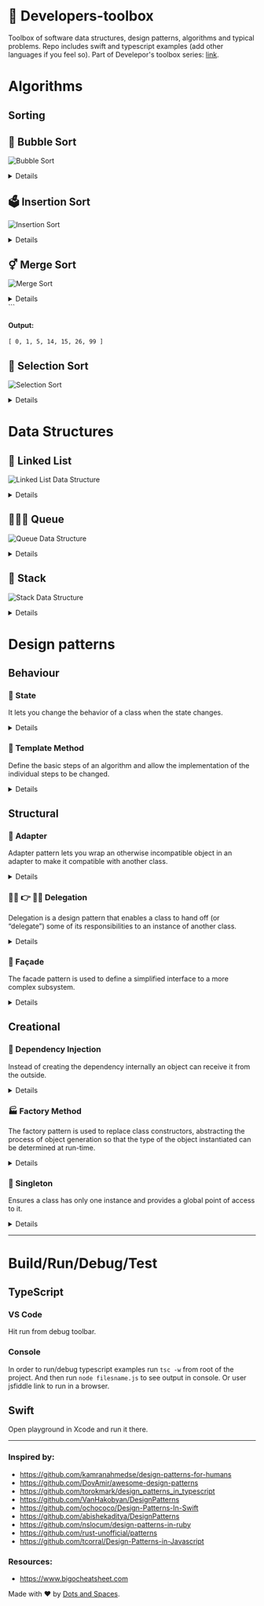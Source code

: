 # 🧰 Developers-toolbox
Toolbox of software data structures, design patterns, algorithms and typical problems. Repo includes swift and typescript examples (add other languages if you feel so). Part of Develepor's toolbox series: [link](https://medium.com/dots-and-spaces).

# Algorithms

## Sorting

## 🛁 Bubble Sort

![Bubble Sort](https://upload.wikimedia.org/wikipedia/commons/c/c8/Bubble-sort-example-300px.gif "Bubble Sort")

<details>

[Wikipedia says](https://en.wikipedia.org/wiki/Bubble_sort):
> Bubble sort, sometimes referred to as sinking sort, is a simple sorting algorithm that repeatedly steps through the list, compares adjacent elements and swaps them if they are in the wrong order. The pass through the list is repeated until the list is sorted. The algorithm, which is a comparison sort, is named for the way smaller or larger elements "bubble" to the top of the list. Although the algorithm is simple, it is too slow and impractical for most problems even when compared to insertion sort. Bubble sort can be practical if the input is in mostly sorted order with some out-of-order elements nearly in position.

| Algorithm     | Time Complexity |         |           | Space Complexity |
| ------------- |----------------:| -------:|----------:|-----------------:|
|               | Best            | Average | Worst     | Worst            |
| Bubble Sort   | Θ(n)            | Θ(n^2)  | Θ(n^2)    | Θ(1        )     |

### Swift

**Example:**
```swift
func bubbleSort(numbers: [Int]) -> [Int] {
    var sortedNumbers = numbers

    for i in 0..<sortedNumbers.count {
        for j in 1..<sortedNumbers.count-i {
            if sortedNumbers[j - 1] > sortedNumbers[j] {
                sortedNumbers.swapAt(j - 1, j)
            }
        }
    }

    return sortedNumbers
}

let numbers = [5, 15, 14, 1, 26, 0, 99]
print(bubbleSort(numbers: numbers))
```

#### Output:
```
[0, 1, 5, 14, 15, 26, 99]
```

### TypeScript
**Example:**
[jsfiddle link](https://jsfiddle.net/5nfo4ugt/)

```typescript
function bubbleSort(numbers: number[]): number[] {
    let sortedNumbers = numbers;

    for (let i = 0; i < sortedNumbers.length; i++) {
        for (let j = 1; j < sortedNumbers.length; j++) {
            if (sortedNumbers[j - 1] > sortedNumbers[j]) {
                const temp = sortedNumbers[j - 1];
                sortedNumbers[j - 1] = sortedNumbers[j];
                sortedNumbers[j] = temp;
            }
        }
    }

    return sortedNumbers;
}

const numbers = [5, 15, 14, 1, 26, 0, 99]
console.log(bubbleSort(numbers));
```

#### Output:
```
[ 0, 1, 5, 14, 15, 26, 99 ]
```

</details>

## 🗳️ Insertion Sort

![Insertion Sort](https://upload.wikimedia.org/wikipedia/commons/0/0f/Insertion-sort-example-300px.gif "Insertion Sort")

<details>

[Wikipedia says](https://en.wikipedia.org/wiki/Insertion_sort):
> Insertion sort is a simple sorting algorithm that is relatively efficient for small lists and mostly sorted lists, and is often used as part of more sophisticated algorithms. It works by taking elements from the list one by one and inserting them in their correct position into a new sorted list similar to how we put money in out wallet. In arrays, the new list and the remaining elements can share the array's space, but insertion is expensive, requiring shifting all following elements over by one. Shellsort (see below) is a variant of insertion sort that is more efficient for larger lists.

| Algorithm      | Time Complexity |          |           | Space Complexity |
| -------------- |----------------:| --------:|----------:|-----------------:|
|                | Best            | Average  | Worst     | Worst            |
| Insertion Sort | Ω(n)            | Θ(n^2)   | Θ(n^2)    | Θ(1        )     |

### Swift

**Example:**
```swift
func insertionSort(numbers: [Int]) -> [Int] {
    var sortedNumbers = numbers

    for i in 0..<sortedNumbers.count {
        let val = sortedNumbers[i]

        for j in 0..<i {
            if sortedNumbers[j] > sortedNumbers[i] {
                sortedNumbers.remove(at: i)
                sortedNumbers.insert(val, at: j)
            }
        }
    }

    return sortedNumbers
}

let numbers = [5, 15, 14, 1, 26, 0, 99]

print(insertionSort(numbers: numbers))
```

#### Output:
```
[0, 1, 5, 14, 15, 26, 99]
```

### TypeScript
**Example:**
[jsfiddle link](https://jsfiddle.net/1gj3bd87/)

```typescript
function insertionSort(numbers: number[]): number[] {
    let sortedNumbers = numbers;

    for (let i = 1; i < sortedNumbers.length; i++) {
        let value = sortedNumbers[i];
        let position = i;

        while(position > 0 && sortedNumbers[position - 1] > value) {
            numbers[position] = numbers[position - 1];
            position -= 1;
        }

        numbers[position] = value;
    }

    return sortedNumbers;
}

const unsortedArray = [5, 15, 14, 1, 26, 0, 99];
console.log(insertionSort(unsortedArray));
```

#### Output:
```
[ 0, 1, 5, 14, 15, 26, 99 ]
```

</details>

## ⚥ Merge Sort

![Merge Sort](https://upload.wikimedia.org/wikipedia/commons/c/cc/Merge-sort-example-300px.gif "Merge Sort")

<details>

Conceptually, a merge sort works as follows:

- Divide the unsorted list into n sublists, each containing one element (a list of one element is considered sorted).
- Repeatedly merge sublists to produce new sorted sublists until there is only one sublist remaining. This will be the sorted list.

[Wikipedia says](https://en.wikipedia.org/wiki/Merge_sort):
> Merge sort takes advantage of the ease of merging already sorted lists into a new sorted list. It starts by comparing every two elements (i.e., 1 with 2, then 3 with 4...) and swapping them if the first should come after the second. It then merges each of the resulting lists of two into lists of four, then merges those lists of four, and so on; until at last two lists are merged into the final sorted list. Of the algorithms described here, this is the first that scales well to very large lists, because its worst-case running time is O(n log n). It is also easily applied to lists, not only arrays, as it only requires sequential access, not random access. However, it has additional O(n) space complexity, and involves a large number of copies in simple implementations.

| Algorithm    | Time Complexity |              |             | Space Complexity |
| ------------ |----------------:| ------------:|------------:|-----------------:|
|              | Best            | Average      | Worst       | Worst            |
| Merge Sort   | Θ(n log(n))      | Θ(n log(n)) | O(n log(n)) | O(n)             |

### Swift

**Example:**
```swift
func mergeSort(numbers: [Int]) -> [Int] {
    // If only one element - already sorted.
    if numbers.count == 1 {
        return numbers
    }

    // First, divide the list into equal-sized sublists
    // consisting of the first half and second half of the list.
    let iMiddle = numbers.count/2
    let left = mergeSort(numbers: Array(numbers[0..<iMiddle]))
    let right = mergeSort(numbers: Array(numbers[iMiddle..<numbers.count]))

    // Recursively sort both sublists.
    return compareAndMerge(left: left, right: right)
}

func compareAndMerge(left: [Int], right:[Int]) -> [Int] {
    var leftIndex = 0
    var rightIndex = 0
    var ordered: [Int] = []

    while leftIndex < left.count && rightIndex < right.count {
        if left[leftIndex] < right[rightIndex] {
            ordered.append(left[leftIndex])
            leftIndex += 1
        } else {
            ordered.append(right[rightIndex])
            rightIndex += 1
        }
    }

    // Going through leftovers
    ordered += Array(left[leftIndex..<left.count])
    ordered += Array(right[rightIndex..<right.count])

    return ordered
}

var numbers = [5, 15, 14, 1, 26, 0, 99]

print(mergeSort(numbers: numbers))
```

#### Output:
```
[0, 1, 5, 14, 15, 26, 99]
```

### TypeScript
**Example:**
[jsfiddle link](https://jsfiddle.net/2mvhpubk/)

```typescript
function mergeSort(numbers: number[]): number[] {

    // If only one element - already sorted.
    if (numbers.length === 1) {
        return numbers;
    }

    // First, divide the list into equal-sized sublists
    // consisting of the first half and second half of the list.
    const iMiddle = Math.floor(numbers.length/2);

    const leftArray = [];
    numbers.forEach((el, index) => {
        if (0 <= index && index < iMiddle) {
            leftArray.push(el);
        }
    });

    const rightArray = [];
    numbers.forEach((el, index) => {
        if (iMiddle <= index && index <= numbers.length) {
            rightArray.push(el);
        }
    });

    const left = mergeSort(leftArray);
    const right = mergeSort(rightArray);

    // Recursively sort both sublists.
    return compareAndMerge(left, right);
}

function compareAndMerge(left: number[], right: number[]): number[] {
    let ordered = [];
    let leftIndex = 0;
    let rightIndex = 0;

    while (leftIndex < left.length && rightIndex < right.length) {
        if (left[leftIndex] < right[rightIndex]) {
            ordered.push(left[leftIndex]);
            leftIndex++;
        } else {
            ordered.push(right[rightIndex]);
            rightIndex++;
        }
    }

    // Going through leftovers
    left.forEach((el, index) => {
        if (leftIndex <= index && index <= left.length) {
            ordered.push(el);
        }
    });

    right.forEach((el, index) => {
        if (rightIndex <= index && index <= right.length) {
            ordered.push(el);
        }
    });

    return ordered;
}

const unsortedArrayOfNumbers = [5, 15, 14, 1, 26, 0, 99];
console.log(mergeSort(unsortedArrayOfNumbers));
```

#### Output:
```
[ 0, 1, 5, 14, 15, 26, 99 ]
```

</details>
```

#### Output:
```
[ 0, 1, 5, 14, 15, 26, 99 ]
```

</details>

## 🔘 Selection Sort

![Selection Sort](https://upload.wikimedia.org/wikipedia/commons/9/94/Selection-Sort-Animation.gif "Selection Sort")

<details>

[Wikipedia says](https://en.wikipedia.org/wiki/Selection_sort):
> Selection sort is an in-place comparison sort. It has O(n2) complexity, making it inefficient on large lists, and generally performs worse than the similar insertion sort. Selection sort is noted for its simplicity, and also has performance advantages over more complicated algorithms in certain situations.

> The algorithm finds the minimum value, swaps it with the value in the first position, and repeats these steps for the remainder of the list. It does no more than n swaps, and thus is useful where swapping is very expensive.

| Algorithm      | Time Complexity |         |           | Space Complexity |
| -------------- |----------------:| -------:|----------:|-----------------:|
|                | Best            | Average | Worst     | Worst            |
| Selection sort | Ω(n^2)          | Θ(n^2)  | Θ(n^2)    | Θ(1        )     |

### Swift

**Example:**
```swift
func selectionSort(numbers: [Int]) -> [Int] {
    var sortedNumbers = numbers

    for i in 0..<sortedNumbers.count-1 {
        var minIndex = i
        for j in i..<sortedNumbers.count {
            if sortedNumbers[j] < sortedNumbers[minIndex] {
                minIndex = j
            }
        }

        let temp = sortedNumbers[minIndex]
        sortedNumbers[minIndex] = sortedNumbers[i]
        sortedNumbers[i] = temp
    }

    return sortedNumbers
}

let numbers = [5, 15, 14, 1, 26, 0, 99]

print(selectionSort(numbers: numbers))
```

#### Output:
```
[0, 1, 5, 14, 15, 26, 99]
```

### TypeScript
**Example:**
[jsfiddle link](https://jsfiddle.net/oe2cm1fn/)

```typescript
function selectionSort(numbers: number[]): number[] {
    let sortedNumbers = numbers;

    for (let i = 0; i < sortedNumbers.length - 1; i++) {
        let minValueIndex = i;

        for (let j = i + 1; j < sortedNumbers.length; j++) {
            if (sortedNumbers[j] < sortedNumbers[minValueIndex]) {
                minValueIndex = j;
            }
        }
            const temp = sortedNumbers[minValueIndex];
            sortedNumbers[minValueIndex] = sortedNumbers[i];
            sortedNumbers[i] = temp;
    }

    return sortedNumbers;
}

const unsortedArray = [5, 15, 14, 1, 26, 0, 99];
console.log(selectionSort(unsortedArray));
```

#### Output:
```
[ 0, 1, 5, 14, 15, 26, 99 ]
```

</details>


# Data Structures
## 🔗 Linked List

![Linked List Data Structure](https://upload.wikimedia.org/wikipedia/commons/thumb/6/6d/Singly-linked-list.svg/408px-Singly-linked-list.svg.png "Linked List Data Structure")

<details>

[Wikipedia says](https://en.wikipedia.org/wiki/Linked_list):
> In computer science, a Linked list is a linear collection of data elements, whose order is not given by their physical placement in memory. Instead, each element points to the next. It is a data structure consisting of a collection of nodes which together represent a sequence. In its most basic form, each node contains: data, and a reference (in other words, a link) to the next node in the sequence. This structure allows for efficient insertion or removal of elements from any position in the sequence during iteration

| Data Structure     | Time Complexity |        |           |          |        |         |           |          | Space Complexity |
| ------------------ |----------------:| ------:|----------:|---------:|-------:|--------:|----------:|---------:|-----------------:|
|                    | Average         |        |           |          | Worst  |         |           |          | Worst            |
|                    | Access          | Search | Insertion | Deletion | Access | Search  | Insertion | Deletion |                  |
| Singly-Linked List | Θ(n)            | Θ(n)   | Θ(1)      | Θ(1)     | O(n)   | O(n)    | O(1)      | O(1)     | O(n)             |
| Doubly-Linked List | Θ(n)            | Θ(n)   | Θ(1)      | Θ(1)     | O(n)   | O(n)    | O(1)      | O(1)     | O(n)             |

### Real world example
> Consider the history section of web browsers, where it creates a linked list of web-pages visited, so that when you check history (traversal of a list) or press back button, the previous node's data is fetched.

> Another real life example could a be queue/line of persons standing for food in mess, insertion is done at one end and deletion at other. And these operations happen frequent. dynamic queues / stacks are efficiently implemented using linked lists.

### Swift

**Example:**
```swift
class Node {
    var value: Int?
    var next: Node?
}

class LinkedList {
    var head: Node?

    func insert(value: Int) {
        print("Inserting: \(value)")

        if var iteratingHead = self.head {
            while(iteratingHead.next != nil) {
                iteratingHead = iteratingHead.next!
            }

            iteratingHead.next = Node()
            iteratingHead.next?.value = value
        }
        else {
            self.head = Node()
            self.head?.value = value
        }
    }

    func remove(value: Int) {
        print("Removing: \(value)")

        if var iteratingHead = self.head {
            var lastNode = self.head!
            while(iteratingHead.value != value && iteratingHead.next != nil) {
                lastNode = iteratingHead
                iteratingHead = iteratingHead.next!
            }

            if iteratingHead.value == value {
                if iteratingHead.next != nil {
                    lastNode.value = nil
                    lastNode.next = iteratingHead.next
                }
                else {
                    lastNode.next = nil
                }
            }
        }
        else {
            print("It looks like list is not initilezed yet.")
        }
    }

    func printAll() {
        print("Printing values:")

        if var iteratingHead = head {
            while(iteratingHead.next != nil) {
                print(iteratingHead.value ?? 0)

                iteratingHead = iteratingHead.next!
            }

            print(iteratingHead.value ?? 0)
        } else {
            print("List is empty.")
        }

        print("---")
    }
}

var list = LinkedList()
list.printAll()

list.insert(value: 22)
list.insert(value: 33)
list.insert(value: 44)
list.insert(value: 55)
list.insert(value: 66)

list.printAll()

list.remove(value: 33)
list.remove(value: 66)

list.printAll()

list.remove(value: 22)
list.remove(value: 44)
list.remove(value: 55)
list.remove(value: 66)

list.printAll()

```

#### Output:
```
Printing values:
List is empty.
---
Inserting: 22
Inserting: 33
Inserting: 44
Inserting: 55
Inserting: 66
Printing values:
22
33
44
55
66
---
Removing: 33
Removing: 66
Printing values:
44
55
66
---
Removing: 22
Removing: 44
Removing: 55
Removing: 66
Printing values:
---
```

### TypeScript
**Example:**
[jsfiddle link](https://jsfiddle.net/Lvxj67hz/)

```typescript
class LinkedListNode {
    public value: number;
    public next: LinkedListNode;
}

class LinkedList {
    public head: LinkedListNode;

    public insert(value: number): void {
        console.log(`Inserting: ${value}`);

        let iteratingHead = this.head;

        if (iteratingHead != null) {
            while (iteratingHead.next != null) {
                iteratingHead = iteratingHead.next;
            }

            iteratingHead.next = new LinkedListNode();
            iteratingHead.next.value = value;
        } else {
            this.head = new LinkedListNode();
            this.head.value = value;
        }
    }

    public remove(value: number): void {
        console.log(`Removing: ${value}`);

        let iteratingHead = this.head;

        if (iteratingHead != null) {
            let lastNode = iteratingHead;

            while (iteratingHead.next != null && iteratingHead.next.value === value) {
                lastNode = iteratingHead;
                iteratingHead = iteratingHead.next;
            }

            if (iteratingHead.value === value) {
                if (iteratingHead.next != null) {
                    lastNode.value = null;
                    lastNode.next = iteratingHead.next;
                } else {
                    lastNode.next = null;
                }
            }
        } else {
            console.log("It looks like list is not initilezed yet.");
        }
    }

    public printAll(): void {
        console.log("Printing values:");

        let iteratingHead = this.head;

        if (iteratingHead != null) {
            while (iteratingHead.next != null) {
                if (iteratingHead.value != null) {
                    console.log(iteratingHead.value);
                }

                iteratingHead = iteratingHead.next;
            }

            if (iteratingHead.value != null) {
                console.log(iteratingHead.value);
            }
        } else {
            console.log("List is empty.");
        }

        console.log("---");
    }
}

const list = new LinkedList();
list.printAll();

list.insert(22);
list.insert(33);
list.insert(44);
list.insert(55);
list.insert(66);

list.printAll();

list.remove(33);
list.remove(66);

list.printAll();

list.remove(22);
list.remove(44);
list.remove(55);
list.remove(66);

list.printAll();
```

#### Output:
```
Printing values:
List is empty.
---
Inserting: 22
Inserting: 33
Inserting: 44
Inserting: 55
Inserting: 66
Printing values:
22
33
44
55
66
---
Removing: 33
Removing: 66
Printing values:
44
55
66
---
Removing: 22
Removing: 44
Removing: 55
Removing: 66
Printing values:
---
```

</details>

## 🐜🐜🐜 Queue

![Queue Data Structure](https://upload.wikimedia.org/wikipedia/commons/thumb/5/52/Data_Queue.svg/300px-Data_Queue.svg.png "Queue Data Structure")

<details>

[Wikipedia says](https://en.wikipedia.org/wiki/Queue_(abstract_data_type)):
> In computer science, a queue is a collection in which the entities in the collection are kept in order and the principal (or only) operations on the collection are the addition of entities to the rear terminal position, known as enqueue, and removal of entities from the front terminal position, known as dequeue. This makes the queue a First-In-First-Out (FIFO) data structure. In a FIFO data structure, the first element added to the queue will be the first one to be removed. This is equivalent to the requirement that once a new element is added, all elements that were added before have to be removed before the new element can be removed. Often a peek or front operation is also entered, returning the value of the front element without dequeuing it. A queue is an example of a linear data structure, or more abstractly a sequential collection.

| Data Structure     | Time Complexity |        |           |          |        |         |           |          | Space Complexity |
| ------------------ |----------------:| ------:|----------:|---------:|-------:|--------:|----------:|---------:|-----------------:|
|                    | Average         |        |           |          | Worst  |         |           |          | Worst            |
|                    | Access          | Search | Insertion | Deletion | Access | Search  | Insertion | Deletion |                  |
| Queue                | Θ(n)          | Θ(n)   | Θ(1)      | Θ(1)     | O(n)   | O(n)    | O(1)      | O(1)     | O(n)             |

### Real world example
> Ticket counter line where people who come first will get his ticket first.

> Key press sequence in keyboard.

### Swift

**Example:**
```swift
import Foundation

class QNode {
    var value: Int?
    var next: QNode?
}

class Queue {
    var head: QNode?
    var tail: QNode?

    func enqueue(value: Int) {
        print("Enqueing: \(value)")

        let node = QNode()
        node.value = value

        if tail == nil && head == nil {
            head = node
            tail = node
        } else {
            tail?.next = node
            tail = node
        }

//        OR
//        if tail == nil {
//            tail = node
//
//            if head == nil {
//                head = tail
//            }
//        }
//        else {
//            tail?.next = node
//            tail = node
//        }
    }

    func dequeue() -> Int? {
        print("Dequeing")

        if let iteratingHead = head {
            head = iteratingHead.next

            if iteratingHead.next == nil {
                tail = nil
            }

            return iteratingHead.value
        }
        else {
            print("It looks like queue is not initilezed yet.")
            return nil
        }
    }

    func printAll() {
        print("Printing values:")

        if var iteratingHead = self.head {
            while iteratingHead.next != nil {
                print(iteratingHead.value ?? 0)
                iteratingHead = iteratingHead.next!
            }
            print(iteratingHead.value ?? 0)
        } else {
            print("Queue is empty.")
        }

        print("---")
    }
}

let q = Queue()
q.enqueue(value: 11)
q.enqueue(value: 22)
q.enqueue(value: 33)
q.enqueue(value: 44)
q.enqueue(value: 55)

q.printAll()

q.dequeue()
q.dequeue()

q.printAll()

q.dequeue()
q.dequeue()
q.dequeue()
q.dequeue()

q.printAll()
```

#### Output:
```
Enqueing: 11
Enqueing: 22
Enqueing: 33
Enqueing: 44
Enqueing: 55
Printing values:
11
22
33
44
55
---
Dequeing
Dequeing
Printing values:
33
44
55
---
Dequeing
Dequeing
Dequeing
Dequeing
It looks like queue is not initilezed yet.
Printing values:
Queue is empty.
---
```

### TypeScript
**Example:**
[jsfiddle link](https://jsfiddle.net/2u6xk3hz/)

```typescript
class QNode {
    public value: number;
    public next: QNode;
}

class Queue {
    public head: QNode;
    public tail: QNode;

    public enqueue(value: number): void {
        console.log(`Enqueing: ${value}`)

        const node = new QNode();
        node.value = value;

        if (this.tail == null && this.head == null) {
            this.head = node;
            this.tail = node;
        } else {
            this.tail.next = node;
            this.tail = node;
        }
    }

    public dequeue(): number {
        console.log("Dequeing");

        let iteratingHead = this.head;

        if (iteratingHead != null) {
            this.head = iteratingHead.next;

            if (iteratingHead.next == null) {
                this.tail = null;
            }

            return iteratingHead.value;
        } else {
            console.log("It looks like queue is not initilezed yet.");
            return 0;
        }
    }

    public printAll(): void {
        console.log("Printing values:");

        let iteratingHead = this.head;

        if (iteratingHead != null) {
            while (iteratingHead.next != null) {
                if (iteratingHead.value != null) {
                    console.log(iteratingHead.value);
                }

                iteratingHead = iteratingHead.next;
            }

            if (iteratingHead.value != null) {
                console.log(iteratingHead.value);
            }
        } else {
            console.log("Queue is empty.");
        }

        console.log("---");
    }
}

let q = new Queue();
q.enqueue(11);
q.enqueue(22);
q.enqueue(33);
q.enqueue(44);
q.enqueue(55);

q.printAll();

q.dequeue();
q.dequeue();

q.printAll();

q.dequeue();
q.dequeue();
q.dequeue();
q.dequeue();

q.printAll();
```

#### Output:
```
Enqueing: 11
Enqueing: 22
Enqueing: 33
Enqueing: 44
Enqueing: 55
Printing values:
11
22
33
44
55
---
Dequeing
Dequeing
Printing values:
33
44
55
---
Dequeing
Dequeing
Dequeing
Dequeing
It looks like queue is not initilezed yet.
Printing values:
Queue is empty.
---
```

</details>

## 🥞 Stack

![Stack Data Structure](https://upload.wikimedia.org/wikipedia/commons/thumb/b/b4/Lifo_stack.png/350px-Lifo_stack.png "Stack Data Structure")

<details>

[Wikipedia says](https://en.wikipedia.org/wiki/Stack_(abstract_data_type)):
> In computer science, a stack is an abstract data type that serves as a collection of elements, with two principal operations:
> - push, which adds an element to the collection, and
> - pop, which removes the most recently added element that was not yet removed.

> The order in which elements come off a stack gives rise to its alternative name, LIFO (last in, first out). Additionally, a peek operation may give access to the top without modifying the stack. The name "stack" for this type of structure comes from the analogy to a set of physical items stacked on top of each other, which makes it easy to take an item off the top of the stack, while getting to an item deeper in the stack may require taking off multiple other items first.

> Considered as a linear data structure, or more abstractly a sequential collection, the push and pop operations occur only at one end of the structure, referred to as the top of the stack. This makes it possible to implement a stack as a singly linked list and a pointer to the top element. A stack may be implemented to have a bounded capacity. If the stack is full and does not contain enough space to accept an entity to be pushed, the stack is then considered to be in an overflow state. The pop operation removes an item from the top of the stack.

| Data Structure     | Time Complexity |        |           |          |        |         |           |          | Space Complexity |
| ------------------ |----------------:| ------:|----------:|---------:|-------:|--------:|----------:|---------:|-----------------:|
|                    | Average         |        |           |          | Worst  |         |           |          | Worst            |
|                    | Access          | Search | Insertion | Deletion | Access | Search  | Insertion | Deletion |                  |
| Stack              | Θ(n)            | Θ(n)   | Θ(1)      | Θ(1)     | O(n)   | O(n)    | O(1)      | O(1)     | O(n)             |

### Real world example
> ?

### Swift

**Example:**
```swift
class Stack {
    var stackArray = [String]()

    func push(val: String) {
        self.stackArray.append(val)
    }

    func pop() -> String? {
        if self.stackArray.last != nil {
            return self.stackArray.removeLast()
        }
        else{
            return "Stack is empty."
        }
    }

    func printValues() {
        print(stackArray)
    }
}

let stack = Stack()
stack.push(val: "1")
stack.push(val: "2")
stack.push(val: "2")
stack.push(val: "2")
stack.push(val: "3")
stack.push(val: "2")
stack.push(val: "1")

stack.printValues()

print(stack.pop() as Any)
print(stack.pop() as Any)

stack.printValues()

print(stack.pop() as Any)
print(stack.pop() as Any)
print(stack.pop() as Any)
print(stack.pop() as Any)
print(stack.pop() as Any)
print(stack.pop() as Any)

```

#### Output:
```
["1", "2", "2", "2", "3", "2", "1"]
Optional("1")
Optional("2")
["1", "2", "2", "2", "3"]
Optional("3")
Optional("2")
Optional("2")
Optional("2")
Optional("1")
Optional("Stack is empty.")
```

### TypeScript
**Example:**
[jsfiddle link](https://jsfiddle.net/z40huejy/)

```typescript
class Stack {
    private stackArray: string[] = [];

    public push(val: string): void {
        this.stackArray.push(val);
    }

    public pop(): string {
        if (this.stackArray.length !== 0) {
            return this.stackArray.splice(this.stackArray.length-1, 1)[0];
        }
        else{
            return "Stack is empty";
        }
    }

    public printValues(): void {
        console.log(this.stackArray);
    }
}

let stack = new Stack();
stack.push("1");
stack.push("2");
stack.push("2");
stack.push("2");
stack.push("3");
stack.push("2");
stack.push("1");

stack.printValues();

console.log(stack.pop());
console.log(stack.pop());

stack.printValues();

console.log(stack.pop());
console.log(stack.pop());
console.log(stack.pop());
console.log(stack.pop());
console.log(stack.pop());
console.log(stack.pop());
```

#### Output:
```
[ '1', '2', '2', '2', '3', '2', '1' ]
1
2
[ '1', '2', '2', '2', '3' ]
3
2
2
2
1
Stack is empty
```

</details>

# Design patterns

## Behaviour

### 💢 State

It lets you change the behavior of a class when the state changes.

<details>

[Wikipedia says](https://en.wikipedia.org/wiki/State_pattern):
> The state pattern is a behavioral software design pattern that allows an object to alter its behavior when its internal state changes. This pattern is close to the concept of finite-state machines. The state pattern can be interpreted as a strategy pattern, which is able to switch a strategy through invocations of methods defined in the pattern's interface.

#### Real world example
> Imagine you are using some drawing application, you choose the paint brush to draw. Now the brush changes its behavior based on the selected color i.e. if you have chosen red color it will draw in red, if blue then it will be in blue etc.

#### Demo example
> Authorization system that depending on the state will have user as authorized or unauthorized.

##### Swift
```swift
final class Context {
    private var state: State = UnauthorizedState()

    var isAuthorized: Bool {
        get {
            return state.isAuthorized(context: self)
        }
    }

    var userId: String? {
        get {
            return state.userId(context: self)
        }
    }

    func changeStateToAuthorized(userId: String) {
        state = AuthorizedState(userId: userId)
    }

    func changeStateToUnauthorized() {
        state = UnauthorizedState()
    }

    func printAuthorizationStatus() {
        print("Is user authorized: \(userContext.isAuthorized). User id is: \(String(describing: userContext.userId)).")
    }
}

protocol State {
    func isAuthorized(context: Context) -> Bool
    func userId(context: Context) -> String?
}

class UnauthorizedState: State {
    func isAuthorized(context: Context) -> Bool {
        return false
    }

    func userId(context: Context) -> String? {
        return nil
    }
}

class AuthorizedState: State {
    let userId: String

    init(userId: String) {
        self.userId = userId
    }

    func isAuthorized(context: Context) -> Bool {
        return true
    }

    func userId(context: Context) -> String? {
        return userId
    }
}

let userContext = Context()
// initial state
userContext.printAuthorizationStatus()

// authorizing as admin
userContext.changeStateToAuthorized(userId: "admin")

// now logged in as "admin"
userContext.printAuthorizationStatus()

// unauthorizing
userContext.changeStateToUnauthorized()

// now logged out
userContext.printAuthorizationStatus()

```
##### Output:
```
Is user authorized: false. User id is: nil.
Is user authorized: true. User id is: Optional("admin").
Is user authorized: false. User id is: nil.
```

#### TypeScript
[jsfiddle link](https://jsfiddle.net/oksdv734/)
```typescript
class Context {
    private state: State = new UnauthorizedState();

    private _isAuthorized: boolean;

    get isAuthorized(): boolean {
        return this.state.isAuthorized(this);
    }

    private _userId: string;

    get userId(): string {
        return this.state.getUserId(this);
    }

    public changeStateToAuthorized(userId: string) {
        this.state = new AuthorizedState(userId);
    }

    public changeStateToUnauthorized() {
        this.state = new UnauthorizedState();
    }

    public printAuthorizationStatus() {
        console.log(`Is user authorized: ${this.isAuthorized}. User id is: ${this.userId}.`);
    }
}

interface State {
    isAuthorized(context: Context): boolean;
    getUserId(context: Context): string;
}

class UnauthorizedState implements State {
    public isAuthorized(context: Context): boolean {
        return false;
    }

    public getUserId(context: Context): string {
        return `nil`;
    }
}

class AuthorizedState implements State {
    private userId: string;

    constructor(userId: string) {
        this.userId = userId
    }

    public isAuthorized(context: Context): boolean {
        return true;
    }

    public getUserId(context: Context): string {
        return this.userId;
    }
}

let userContext = new Context();
// initial state
userContext.printAuthorizationStatus();

// authorizing as admin
userContext.changeStateToAuthorized("admin");

// now logged in as "admin"
userContext.printAuthorizationStatus();

// unauthorizing
userContext.changeStateToUnauthorized();

// now logged out
userContext.printAuthorizationStatus();
```
##### Output:
```
Is user authorized: false. User id is: nil.
Is user authorized: true. User id is: admin.
Is user authorized: false. User id is: nil.
```

</details>

### 📒 Template Method

Define the basic steps of an algorithm and allow the implementation of the individual steps to be changed.

<details>

[Wikipedia says](https://en.wikipedia.org/wiki/Template_method_pattern):
> The template method is a method in a superclass, usually an abstract superclass, and defines the skeleton of an operation in terms of a number of high-level steps. These steps are themselves implemented by additional helper methods in the same class as the template method. The helper methods may be either abstract methods, for which case subclasses are required to provide concrete implementations, or hook methods, which have empty bodies in the superclass. Subclasses can (but are not required to) customize the operation by overriding the hook methods. The intent of the template method is to define the overall structure of the operation, while allowing subclasses to refine, or redefine, certain steps.

#### Real world example
> Suppose we are getting some house built. The steps for building might look like: Prepare the base of house -> Build the walls ->  Add roof ->  Add other floors.

#### Demo example
> A flag drawing application: where skeleton class knows how abstractly to draw a 3 color flags, and subclasses know detailed line drawing implementation.

##### Swift
```swift
// Define a template method that contains a skeleton of some algorithm, composed of calls to (usually) primitive operations.
protocol TreeColorFlag {

    // The template method defines the skeleton of an algorithm.
    func draw()

    // These operations have to be implemented in subclasses.
    func drawFirstPart()
    func drawSecondPart()
    func drawThirdPart()
}

extension TreeColorFlag {

    func draw() {
        log(message: "Starting drawing")
        drawFirstPart();
        log(message: "First part is done.")
        drawSecondPart();
        log(message: "Second part is done.")
        drawThirdPart();
        log(message: "Third part is done.")
    }

    func log(message: String) {
        print(message)
    }

    func drawFirstPart() {
        fatalError("Subclass must implement drawFirstPart")
    }

    func drawSecondPart() {
        fatalError("Subclass must implement drawSecondPart")
    }

    func drawThirdPart() {
        fatalError("Subclass must implement drawThirdPart")
    }
}

// Concrete classes have to implement all needed operations of the base
// class. They can also override some operations with a default implementation.
class FrenchFlag: TreeColorFlag {
    func drawFirstPart() {
        print("FrenchFlag says: Implemented Operation1")
    }

    func drawSecondPart() {
        print("FrenchFlag says: Implemented drawSecondPart")
    }

    func drawThirdPart() {
        print("FrenchFlag says: Implemented drawThirdPart")
    }
}

class GermanFlag: TreeColorFlag {
    func drawFirstPart() {
        print("FrenchFlag says: Implemented Operation1")
    }

    func drawSecondPart() {
        print("FrenchFlag says: Implemented drawSecondPart")
    }

    func drawThirdPart() {
        print("FrenchFlag says: Implemented drawThirdPart")
    }
}

print("Drawing French 🇫🇷 flag")
FrenchFlag().draw()

print("Drawing German 🇩🇪 flag")
GermanFlag().draw()
```

##### Output:
```
Drawing French 🇫🇷 flag
Starting drawing
FrenchFlag says: Implemented Operation1
First part is done.
FrenchFlag says: Implemented drawSecondPart
Second part is done.
FrenchFlag says: Implemented drawThirdPart
Third part is done.
Drawing German 🇩🇪 flag
Starting drawing
FrenchFlag says: Implemented Operation1
First part is done.
FrenchFlag says: Implemented drawSecondPart
Second part is done.
FrenchFlag says: Implemented drawThirdPart
Third part is done.
```

#### TypeScript
[jsfiddle link](https://jsfiddle.net/vwz4ca3y/)
```typescript
// Define a template method that contains a skeleton of some algorithm, composed of calls to (usually) primitive operations.
class TreeColorFlag {

    // The template method defines the skeleton of an algorithm.
    draw(): void {
        this.log("Starting drawing");

        this.drawFirstPart();
        this.log("First part is done.");

        this.drawSecondPart();
        this.log("Second part is done.");

        this.drawThirdPart();
        this.log("Third part is done.");
    }

    log(message: String): void {
        console.log(message);
    }

    // These operations have to be implemented in subclasses.
    drawFirstPart(): void {
        throw new Error("Subclass must implement drawFirstPart");
    }

    drawSecondPart(): void {
        throw new Error("Subclass must implement drawSecondPart");
    }

    drawThirdPart(): void {
        throw new Error("Subclass must implement drawThirdPart");
    }
}

// Concrete classes have to implement all needed operations of the base
// class. They can also override some operations with a default implementation.
class FrenchFlag extends TreeColorFlag {
    drawFirstPart(): void {
        console.log("FrenchFlag says: Implemented Operation1")
    }

    drawSecondPart(): void {
        console.log("FrenchFlag says: Implemented drawSecondPart")
    }

    drawThirdPart(): void {
        console.log("FrenchFlag says: Implemented drawThirdPart")
    }
}

class GermanFlag extends TreeColorFlag {
    drawFirstPart(): void {
        console.log("FrenchFlag says: Implemented Operation1")
    }

    drawSecondPart(): void {
        console.log("FrenchFlag says: Implemented drawSecondPart")
    }

    drawThirdPart(): void {
        console.log("FrenchFlag says: Implemented drawThirdPart")
    }
}

console.log("Drawing French 🇫🇷 flag");
new FrenchFlag().draw();

console.log("Drawing German 🇩🇪 flag");
new GermanFlag().draw();
```
##### Output:
```
Drawing French 🇫🇷 flag
Starting drawing
FrenchFlag says: Implemented Operation1
First part is done.
FrenchFlag says: Implemented drawSecondPart
Second part is done.
FrenchFlag says: Implemented drawThirdPart
Third part is done.
Drawing German 🇩🇪 flag
Starting drawing
FrenchFlag says: Implemented Operation1
First part is done.
FrenchFlag says: Implemented drawSecondPart
Second part is done.
FrenchFlag says: Implemented drawThirdPart
Third part is done.
```

</details>

## Structural

### 🔌 Adapter
Adapter pattern lets you wrap an otherwise incompatible object in an adapter to make it compatible with another class.

<details>

[Wikipedia says](https://en.wikipedia.org/wiki/Adapter_pattern):
> In software engineering, the adapter pattern is a software design pattern that allows the interface of an existing class to be used as another interface. It is often used to make existing classes work with others without modifying their source code.

#### Real world example
> Consider that you have some pictures in your memory card and you need to transfer them to your computer. In order to transfer them you need some kind of adapter that is compatible with your computer ports so that you can attach memory card to your computer. In this case card reader is an adapter.

> Yet another example would be a translator translating words spoken by one person to another

#### Demo example
> Power adapter: a two pronged legged US plug can't be connected to an EU outlet, it needs to use a power adapter.

##### Swift
```swift
// Adaptee: SocketDenmark contains some useful behavior, but it is incompatible
// with the existing LaptopUS. The SocketDenmark needs some adaptation before the
// LaptopUS can use it.
// 🇩🇰 socket
class SocketDenmark {
    public func forbinde() { //connect in Danish
        print("Adapee: Forbundet.") // connected in Danish
    }
}

// Target: SocketUS defines the domain-specific implementation.
class SocketUS {
    func connect() {
        print("Target: Connected.")
    }
}

/// Adapter: makes SocketDenmark compatible with the SocketUS.
// 🇺🇸 plug to 🇩🇰 socket adapter.
class Adapter: SocketUS {
    private var SocketDenmark: SocketDenmark

    init(_ SocketDenmark: SocketDenmark) {
        self.SocketDenmark = SocketDenmark
    }

    override func connect() {
        print("Adapter: Connecting...")
        SocketDenmark.forbinde()
        print("Adapter: Connected.")
    }
}

// Client: uses Adapter.
// Laptop with 🇺🇸 plug
class LaptopUS {
    static func connectUSPlugToElectricity(socket: SocketUS) {
        print(socket.connect())
    }
}

LaptopUS.connectUSPlugToElectricity(socket: SocketUS())
LaptopUS.connectUSPlugToElectricity(socket: Adapter(SocketDenmark()))
```
##### Output:
```
Target: Connected.

Adapter: Connecting...
Adapee: Forbundet.
Adapter: Connected.
```

#### TypeScript
[jsfiddle link](https://jsfiddle.net/skrLme5w/)
```typescript
// Adaptee: SocketDenmark contains some useful behavior, but it is incompatible
// with the existing LaptopUS. The SocketDenmark needs some adaptation before the
// LaptopUS can use it.
// 🇩🇰 socket
class SocketDenmark {
    public forbinde(): void { //connect in Danish
        console.log("Adapee: Forbundet."); // connected in Danish
    }
}

// Target: SocketUS defines the domain-specific implementation.
class SocketUS {
    public connect(): void {
        console.log("Target: Connected.");
    }
}

/// Adapter: makes SocketDenmark compatible with the SocketUS.
// 🇺🇸 plug to 🇩🇰 socket adapter.
class Adapter extends SocketUS {
    private adaptee: SocketDenmark;

    constructor(adaptee: SocketDenmark) {
        super();

        this.adaptee = adaptee;
    }

    public connect(): void {
        console.log("Adapter: Connecting...");
        this.adaptee.forbinde();
        console.log("Adapter: Connected.");
    }
}

// Client: uses Adapter.
// Laptop with 🇺🇸 plug
class LaptopUS {
    static connectUSPlugToElectricity(socket: SocketUS): void {
        console.log(socket.connect());
    }
}

LaptopUS.connectUSPlugToElectricity(new SocketUS());
LaptopUS.connectUSPlugToElectricity(new Adapter(new SocketDenmark()));
```
##### Output:
```
Target: Connected.

Adapter: Connecting...
Adapee: Forbundet.
Adapter: Connected.
```

</details>

### 👩‍💼 👉 👷🔨 Delegation
Delegation is a design pattern that enables a class to hand off (or “delegate”) some of its responsibilities to an instance of another class.

<details>

[Wikipedia says](https://en.wikipedia.org/wiki/Delegation_pattern):
> In delegation, an object handles a request by delegating to a second object (the delegate). The delegate is a helper object, but with the original context. With language-level support for delegation, this is done implicitly by having self in the delegate refer to the original (sending) object, not the delegate (receiving object). In the delegate pattern, this is instead accomplished by explicitly passing the original object to the delegate, as an argument to a method. Note that "delegation" is often used loosely to refer to the distinct concept of forwarding, where the sending object simply uses the corresponding member on the receiving object, evaluated in the context of the receiving object, not the original object.

#### Demo example
> Cookie shop should sell cookies, where Bakery should bake cookies.

##### Swift
```swift
struct Cookie {
    var size = 5
    var hasChocolateChips = false
}

// Setup delegate protocol
protocol BakeryDelegate {
    func bakeCookies(cookie: Cookie)
}

// Implementation of the delegation
class Bakery: BakeryDelegate {
    func bakeCookies(cookie: Cookie) {
        print("Yay! A new cookie was baked, with size \(cookie.size).")
    }
}

class CookieShop {
    var delegate: BakeryDelegate

    init(delegate: BakeryDelegate) {
        self.delegate = delegate
    }

    func buy(cookies: Int) {
        var cookie = Cookie()
        cookie.size = cookies
        cookie.hasChocolateChips = true

        delegate.bakeCookies(cookie: cookie)
    }
}

let bakery = Bakery()
let shop = CookieShop(delegate: bakery)

shop.buy(cookies: 6)
```

##### Output:
```
Yay! A new cookie was baked, with size 6.
```

#### TypeScript
[jsfiddle link](https://jsfiddle.net/vs78pcx5/1/)
```typescript
class Cookie {
    public size = 5;
    public hasChocolateChips = false;
}

// Setup delegate interface
interface BakeryDelegate {
    bakeCookies(cookie: Cookie): void;
}

// Implementation of the delegation
class Bakery implements BakeryDelegate {
    bakeCookies(cookie: Cookie): void {
        console.log(`Yay! A new cookie was baked, with size ${cookie.size}.`);
    }
}

class CookieShop {
    constructor(private delegate: BakeryDelegate) {
    }

    buy(cookies: number): void {
        const cookie = new Cookie();
        cookie.size = cookies;
        cookie.hasChocolateChips = true;

        this.delegate.bakeCookies(cookie);
    }
}

const bakery = new Bakery();
const shop = new CookieShop(bakery);

shop.buy(6);
```

##### Output:
```
Yay! A new cookie was baked, with size 6.
```

</details>

### 🎁 Façade
The facade pattern is used to define a simplified interface to a more complex subsystem.

<details>

[Wikipedia says](https://en.wikipedia.org/wiki/Facade_pattern):
> Provide a unified interface to a set of interfaces in a subsystem. Facade defines a higher-level interface that makes the subsystem easier to use.

##### Swift
```swift
final class SystemA {
    public func veryBigMethod() {
        print("veryBigMethod of SystemA");
    }
}

final class SystemB {
    public func veryImportantMethod() {
        print("veryImportantMethod of SystemB");
    }
}

final class SystemC {
    public func veryDifficultMethod() {
        print("veryDifficultMethod of SystemC");
    }
}

class Facade {
    private let a = SystemA()
    private let b = SystemB()
    private let c = SystemC()

    public func runBigAndImportantStuff() {
        print("-- runBigAndImportantStuff started --")
        self.a.veryBigMethod()
        self.b.veryImportantMethod()
        print("-- runBigAndImportantStuff is done --")
    }

    public func  runBigAndDifficultStuff() {
        print("-- runBigAndDifficultStuff started --")
        self.a.veryBigMethod()
        self.c.veryDifficultMethod()
        print("-- runBigAndDifficultStuff is done --")
    }
}

let facade = Facade()
facade.runBigAndImportantStuff()
facade.runBigAndDifficultStuff()
```
##### Output:
```
-- runBigAndImportantStuff started --
veryBigMethod of SystemA
veryImportantMethod of SystemB
-- runBigAndImportantStuff is done --

-- runBigAndDifficultStuff started --
veryBigMethod of SystemA
veryDifficultMethod of SystemC
-- runBigAndDifficultStuff is done --

```

#### TypeScript
[jsfiddle link](https://jsfiddle.net/L06utyb8/)
```typescript
namespace FacadePattern {
    export class SystemA {
        public veryBigMethod(): void {
            console.log("veryBigMethod of SystemA");
        }
    }

    export class SystemB {
        public veryImportantMethod(): void {
            console.log("veryImportantMethod of SystemB");
        }
    }

    export class SystemC {
        public veryDifficultMethod(): void {
            console.log("veryDifficultMethod of SystemC");
        }
    }

    export class Facade {
        private a = new SystemA();
        private b = new SystemB();
        private c = new SystemC();

        public runBigAndImportantStuff(): void {
            console.log(`-- runBigAndImportantStuff started --`);
            this.a.veryBigMethod();
            this.b.veryImportantMethod();
            console.log(`-- runBigAndImportantStuff is done --`);
        }

        public runBigAndDifficultStuff(): void {
            console.log(`-- runBigAndDifficultStuff started --`);
            this.a.veryBigMethod();
            this.c.veryDifficultMethod();
            console.log(`-- runBigAndDifficultStuff is done --`);
        }
    }
}

const facade = new FacadePattern.Facade();
facade.runBigAndImportantStuff();
facade.runBigAndDifficultStuff();
```
##### Output:
```
-- runBigAndImportantStuff started --
veryBigMethod of SystemA
veryImportantMethod of SystemB
-- runBigAndImportantStuff is done --

-- runBigAndDifficultStuff started --
veryBigMethod of SystemA
veryDifficultMethod of SystemC
-- runBigAndDifficultStuff is done --
```

</details>

## Creational

### 💉 Dependency Injection

Instead of creating the dependency internally an object can receive it from the outside.

<details>

[Wikipedia says](https://en.wikipedia.org/wiki/Dependency_injection):
> In software engineering, dependency injection is a technique whereby one object supplies the dependencies of another object. A "dependency" is an object that can be used, for example as a service. Instead of a client specifying which service it will use, something tells the client what service to use. The "injection" refers to the passing of a dependency (a service) into the object (a client) that would use it. The service is made part of the client's state. Passing the service to the client, rather than allowing a client to build or find the service, is the fundamental requirement of the pattern.
> The intent behind dependency injection is to achieve Separation of Concerns of construction and use of objects. This can increase readability and code reuse.

#### Demo example
> Consider the case of of creation of a car with different engines.

#### Swift

**Example:**
```swift
protocol Propulsion {
    func move()
}

class Vehicle {
    private let engine: Propulsion

    init(engine: Propulsion) {
        self.engine = engine
    }

    func forward() {
        engine.move()
    }
}

class RaceCarEngine: Propulsion {
    func move() {
        print("Vrrrooooommm!!")
    }
}

class RocketEngine: Propulsion {
    func move() {
        print("3-2-1... LIFT OFF!!!")
    }
}

let raceCarEngine = RaceCarEngine()
let car = Vehicle(engine: raceCarEngine)
car.forward()

let rocketEngine = RocketEngine()
let car2 = Vehicle(engine: rocketEngine)
car2.forward()
```

##### Output:
```
Vrrrooooommm!!
3-2-1... LIFT OFF!!!
```

#### TypeScript
**Example:**
[jsfiddle link](https://jsfiddle.net/59vgLrtc/)

```typescript
interface Propulsion {
    move(): void;
}

class Vehicle {
    constructor(private engine: Propulsion) {
    }

    forward(): void {
        this.engine.move();
    }
}

class RaceCarEngine implements Propulsion {
    move(): void {
        console.log("Vrrrooooommm!!");
    }
}

class RocketEngine implements Propulsion {
    move(): void {
        console.log("3-2-1... LIFT OFF!!!");
    }
}

const raceCarEngine = new RaceCarEngine();
const car = new Vehicle(raceCarEngine);
car.forward();

const rocketEngine = new RocketEngine();
const car2 = new Vehicle(rocketEngine);
car2.forward();
```

##### Output:
```
Vrrrooooommm!!
3-2-1... LIFT OFF!!!
```

</details>

### 🏭 Factory Method
The factory pattern is used to replace class constructors, abstracting the process of object generation so that the type of the object instantiated can be determined at run-time.

<details>

[Wikipedia says](https://en.wikipedia.org/wiki/Factory_method_pattern):
> In class-based programming, the factory method pattern is a creational pattern that uses factory methods to deal with the problem of creating objects without having to specify the exact class of the object that will be created. This is done by creating objects by calling a factory method—either specified in an interface and implemented by child classes, or implemented in a base class and optionally overridden by derived classes—rather than by calling a constructor.

#### Demo example
> Consider the case of currency creation. Where we want to create a currency object depending on the country.

#### Swift

**Example:**
```swift
enum Country {
    case italy, spain, denmark, ukraine, usa
}

protocol Currency {
    func getFlag() -> String
    func getSymbol() -> String
}

// Defining currencies based on protocol
class Euro: Currency {
    func getFlag() -> String {
        return "🇪🇺"
    }

    func getSymbol() -> String {
        return "€"
    }
}

class Krona: Currency {
    func getFlag() -> String {
        return "🇩🇰"
    }

    func getSymbol() -> String {
        return "DKK"
    }
}

class Hryvnia: Currency {
    func getFlag() -> String {
        return "🇺🇦"
    }

    func getSymbol() -> String {
        return "₴"
    }
}

class Dollar: Currency {
    func getFlag() -> String {
        return "🇺🇸"
    }

    func getSymbol() -> String {
        return "$"
    }
}

// Defining factory itself
class CurrencyFactory {
    static func make(currencyFor country: Country) -> Currency {
        switch country {
        case .spain, .italy:
            return Euro()
        case .denmark:
            return Krona()
        case .ukraine:
            return Hryvnia()
        case .usa:
            return Dollar()
        }
    }
}

let currency1 = CurrencyFactory.make(currencyFor: .ukraine)
print("\(currency1.getFlag()) \(currency1.getSymbol())")

let currency2 = CurrencyFactory.make(currencyFor: .spain)
print("\(currency2.getFlag()) \(currency2.getSymbol())")
```
##### Output:
```
🇺🇦 ₴
🇪🇺 €
```

#### TypeScript
**Example:**
[jsfiddle link](https://jsfiddle.net/r69ubmvh/)

```typescript
enum Country {
    italy = 0,
    spain, denmark, ukraine, usa
}

interface Currency {
    getFlag(): String;
    getSymbol(): String;
}

// Defining currencies based on protocol
class Euro implements Currency {
    public getFlag(): String {
        return "🇪🇺"
    }

    public getSymbol(): String {
        return "€"
    }
}

class Krona implements Currency {
    getFlag(): String {
        return "🇩🇰"
    }

    public getSymbol(): String {
        return "DKK"
    }
}

class Hryvnia implements Currency {
    getFlag(): String {
        return "🇺🇦"
    }

    public getSymbol(): String {
        return "₴"
    }
}

class Dolar implements Currency {
    getFlag(): String {
        return "🇺🇸"
    }

    public getSymbol(): String {
        return "$"
    }
}

// Defining factory itself
class CurrencyFactory {
    public static make(currencyForCountry: Country): Currency {
        switch (currencyForCountry) {
            case Country.spain, Country.italy:
                return new Euro();
            case Country.denmark:
                return new Krona();
            case Country.ukraine:
                return new Hryvnia();
            case Country.usa:
                return new Dolar();
        }
    }
}

let currency1 = CurrencyFactory.make(Country.ukraine);
console.log(`${currency1.getFlag()} ${currency1.getSymbol()}`);

let currency2 = CurrencyFactory.make(Country.denmark);
console.log(`${currency2.getFlag()} ${currency2.getSymbol()}`);
```
##### Output:
```
🇺🇦 ₴
🇩🇰 DKK
```

</details>

### 🍾 Singleton
Ensures a class has only one instance and provides a global point of access to it.

<details>

[Wikipedia says](https://en.wikipedia.org/wiki/Singleton_pattern):
> In software engineering, the singleton pattern is a software design pattern that restricts the instantiation of a class to one object. This is useful when exactly one object is needed to coordinate actions across the system.

#### Real world example
> All database queries should be executed through only one connection.

> I/O to a memorry should be through one channel.

#### Demo example
> Say hi must be told only in one way through one instance.

#### Swift

**Example:**
```swift
// final prevents class to be subclassed.
final class Singleton {
    // A variable which stores the singleton object.
    // On initialization This is how we create a singleton object.
    static let sharedInstance = Singleton()

    // Private initialization to ensure just one instance is created.
    private init() {
        print("Initialized.")
    }

    func sayHi() {
        print("Hi!")
    }
}

let instance = Singleton.sharedInstance
instance.sayHi()
```
##### Output:
```
Initialized.
Hi!
```

```
// Next line will fail
Singleton()
```
##### Output:
```
error: Singleton.playground:21:1: error: 'Singleton' initializer is inaccessible due to 'private' protection level
Singleton()
^

Singleton.playground:8:13: note: 'init()' declared here
    private init() {
            ^
```

#### TypeScript
**Example:**
[jsfiddle link](https://jsfiddle.net/6ekmdvn1/)

```typescript
namespace SingletonPattern {
    export class Singleton {
        // A variable which stores the singleton object.
        // Initially, the variable acts like a placeholder
        private static sharedInstance: Singleton;

        public id: number;

        // Private initialization to ensure just one instance is created.
        private constructor() {
            console.log("Initialized.")
            this.id = Math.random();
        }

        // This is how we create a singleton object
        public static getInstance(): Singleton {
            // Check if an instance of the class is already created.
            if (!Singleton.sharedInstance) {
                // If not created create an instance of the class, and store the instance in the variable
                Singleton.sharedInstance = new Singleton();
            }
            // return the singleton object
            return Singleton.sharedInstance;
        }

        public sayHi(): void {
            console.log("Hi!");
        }
    }
}

const instance1 = SingletonPattern.Singleton.getInstance();
instance1.sayHi();
console.log(instance1.id);

const instance2 = SingletonPattern.Singleton.getInstance();
console.log(instance2.id);
```
##### Output:
```
Initialized.
Hi!
0.32110868008151106
0.32110868008151106
```

```
//However, js gives you ability to do next:
console.log("🤔")
const test1 = new SingletonPattern.Singleton();
console.log(test1.id);
test1.sayHi();

const test2 = new SingletonPattern.Singleton();
console.log(test2.id);
test1.sayHi();
```

##### Output:
```
🤔
Initialized.
0.9238042630755623
Hi!
Initialized.
0.8771180249127926
Hi!
```

</details>

</details>

<hr />

# Build/Run/Debug/Test

## TypeScript

### VS Code
Hit run from debug toolbar.

### Console
In order to run/debug typescript examples run `tsc -w` from root of the project. And then run `node filesname.js` to see output in console. Or user jsfiddle link to run in a browser.

## Swift
Open playground in Xcode and run it there.

<hr />

### Inspired by:
- https://github.com/kamranahmedse/design-patterns-for-humans
- https://github.com/DovAmir/awesome-design-patterns
- https://github.com/torokmark/design_patterns_in_typescript
- https://github.com/VanHakobyan/DesignPatterns
- https://github.com/ochococo/Design-Patterns-In-Swift
- https://github.com/abishekaditya/DesignPatterns
- https://github.com/nslocum/design-patterns-in-ruby
- https://github.com/rust-unofficial/patterns
- https://github.com/tcorral/Design-Patterns-in-Javascript

### Resources:
- https://www.bigocheatsheet.com


Made with ❤️ by [Dots and Spaces](http://dots-n-spaces.com).
